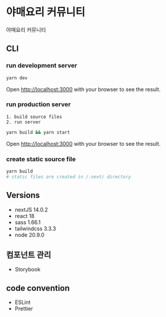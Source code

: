 # 야매요리 커뮤니티

야매요리 커뮤니티

## CLI

### run development server

```bash
yarn dev
```

Open [http://localhost:3000](http://localhost:3000) with your browser to see the
result.

### run production server

    1. build source files
    2. run server

```bash
yarn build && yarn start
```

Open [http://localhost:3000](http://localhost:3000) with your browser to see the
result.

### create static source file

```bash
yarn build
# static files are created in /.next/ directory
```

## Versions

- nextJS 14.0.2
- react 18
- sass 1.66.1
- tailwindcss 3.3.3
- node 20.9.0

## 컴포넌트 관리
- Storybook

## code convention

- ESLint
- Prettier
